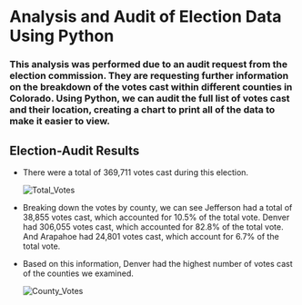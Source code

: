 # Analysis and Audit of Election Data Using Python

### This analysis was performed due to an audit request from the election commission. They are requesting further information on the breakdown of the votes cast within different counties in Colorado. Using Python, we can audit the full list of votes cast and their location, creating a chart to print all of the data to make it easier to view. 

## Election-Audit Results

- There were a total of 369,711 votes cast during this election.

  ![Total_Votes](https://user-images.githubusercontent.com/81929616/117553653-c970ff80-b020-11eb-8a22-50007a3b5852.PNG)

- Breaking down the votes by county, we can see Jefferson had a total of 38,855 votes cast, which accounted for 10.5% of the total vote. Denver had 306,055 votes cast, which accounted for 82.8% of the total vote. And Arapahoe had 24,801 votes cast, which account for 6.7% of the total vote.
- Based on this information, Denver had the highest number of votes cast of the counties we examined.

  ![County_Votes](https://user-images.githubusercontent.com/81929616/117553834-bb6fae80-b021-11eb-8a4c-98556092bb02.PNG)


